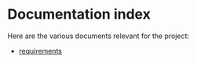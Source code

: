 # Documentation index
Here are the various documents relevant for the project:
* [requirements](requirements.md)
